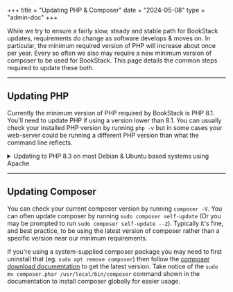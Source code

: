+++
title = "Updating PHP & Composer"
date = "2024-05-08"
type = "admin-doc"
+++

While we try to ensure a fairly slow, steady and stable path for BookStack updates, requirements do change
as software develops & moves on. In particular, the minimum required version of PHP will increase
about once per year. Every so often we also may require a new minimum version of composer to be used
for BookStack. This page details the common steps required to update these both.

---

## Updating PHP

Currently the minimum version of PHP required by BookStack is PHP 8.1. You'll need to update PHP if using a version lower than 8.1. 
You can usually check your installed PHP version by running `php -v` but in some cases your web-server could be running a different PHP version than what the command line reflects. 

<details>
<summary>Updating to PHP 8.3 on most Debian & Ubuntu based systems using Apache</summary>

The commands below provide an example of how PHP can be updated to the latest version (8.3) on most Debian & Ubuntu based systems
that are running PHP via Apache using mod-php.

**Warnings:** 
  - In most cases, especially if installed using our scripts and updating from a recent BookStack version, you won't need to update PHP using the below as you'll already be using PHP 8.1 or greater.
  - If you run other applications on this machine, PHP applications in particular, then those may also be affected by these changes.

```bash
sudo apt update
sudo apt install software-properties-common
sudo add-apt-repository ppa:ondrej/php
sudo apt update
sudo apt install -y php8.3 php8.3-curl php8.3-mbstring php8.3-ldap php8.3-xml php8.3-zip php8.3-gd php8.3-mysql libapache2-mod-php8.3
sudo a2dismod php7.4 php8.0 php8.1 php8.2
sudo a2enmod php8.3
sudo systemctl restart apache2
```

You may also need to [update `composer`](#updating-composer) to be compatible with php8.3.

</details>

---

## Updating Composer

You can check your current composer version by running `composer -V`. 
You can often update composer by running `sudo composer self-update` (Or you may be prompted to run `sudo composer self-update --2`).
Typically it's fine, and best practice, to be using the latest version of composer rather than a specific version near our minimum requirements.

If you're using a system-supplied composer package you may need to first uninstall that (eg. `sudo apt remove composer`) then follow the [composer download documentation](https://getcomposer.org/download/) to get the latest version. Take notice of the `sudo mv composer.phar /usr/local/bin/composer` command shown in the documentation to install composer globally for easier usage.